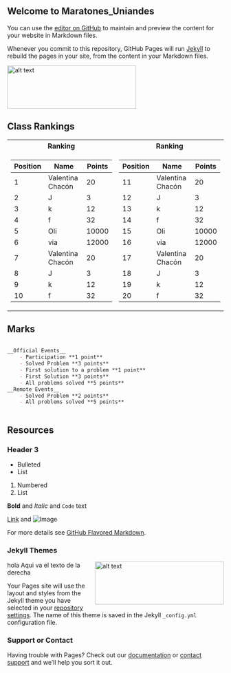 ## Welcome to Maratones_Uniandes

You can use the [editor on GitHub](https://github.com/ValentinaChaconBuitrago/Maratones_Uniandes/edit/master/index.md) to maintain and preview the content for your website in Markdown files.

Whenever you commit to this repository, GitHub Pages will run [Jekyll](https://jekyllrb.com/) to rebuild the pages in your site, from the content in your Markdown files.

<img src="https://static1.squarespace.com/static/552dc0ffe4b070a9e1a6a215/t/583336b8f5e23136c812bb2c/1516652591705/.png" alt="alt text" width="300" height="100">

## Class Rankings

<table>
<tr><th>Ranking </th><th>Ranking</th></tr>
<tr><td>

|Position| Name | Points |
|--|--|--|
1|Valentina Chacón| 20
2|J|3
3|k|12
4|f|32
5|Oli|10000
6|via|12000
7|Valentina Chacón| 20
8|J|3
9|k|12
10|f|32

</td><td>

|Position| Name | Points |
|--|--|--|
11|Valentina Chacón| 20
12|J|3
13|k|12
14|f|32
15|Oli|10000
16|via|12000
17|Valentina Chacón| 20
18|J|3
19|k|12
20|f|32

</td></tr> </table>


## Marks
```markdown

__Official Events__
    - Participation **1 point**
    - Solved Problem **3 points**
    - First solution to a problem **1 point**
    - First Solution **3 points**
    - All problems solved **5 points**
__Remote Events__
    - Solved Problem **2 points**
    - All problems solved **5 points**
    
```
## Resources

### Header 3

- Bulleted
- List

1. Numbered
2. List

**Bold** and _Italic_ and `Code` text

[Link](url) and ![Image](scr)


For more details see [GitHub Flavored Markdown](https://guides.github.com/features/mastering-markdown/).

### Jekyll Themes

<img style="float: right;" src= "https://static1.squarespace.com/static/552dc0ffe4b070a9e1a6a215/t/583336b8f5e23136c812bb2c/1516652591705/.png" alt="alt text" width="300" height="100">
hola Aqui va el texto de la derecha

Your Pages site will use the layout and styles from the Jekyll theme you have selected in your [repository settings](https://github.com/ValentinaChaconBuitrago/Maratones_Uniandes/settings). The name of this theme is saved in the Jekyll `_config.yml` configuration file.

### Support or Contact

Having trouble with Pages? Check out our [documentation](https://help.github.com/categories/github-pages-basics/) or [contact support](https://github.com/contact) and we’ll help you sort it out.
